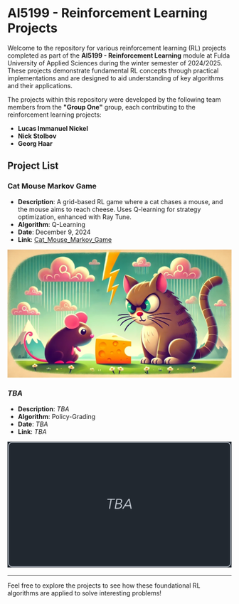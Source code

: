 # AI5199 - Reinforcement Learning Projects

Welcome to the repository for various reinforcement learning (RL) projects completed as part of the **AI5199 - Reinforcement Learning** module at Fulda University of Applied Sciences during the winter semester of 2024/2025. These projects demonstrate fundamental RL concepts through practical implementations and are designed to aid understanding of key algorithms and their applications.

The projects within this repository were developed by the following team members from the **"Group One"** group, each contributing to the reinforcement learning projects:

- **Lucas Immanuel Nickel**  
- **Nick Stolbov**  
- **Georg Haar**  


## Project List

### Cat Mouse Markov Game

- **Description**: A grid-based RL game where a cat chases a mouse, and the mouse aims to reach cheese. Uses Q-learning for strategy optimization, enhanced with Ray Tune.
- **Algorithm**: Q-Learning  
- **Date**: December 9, 2024  
- **Link**: [Cat_Mouse_Markov_Game](./Cat_Mouse_Markov_Game)
<img src="Cat_Mouse_Markov_Game/assets/thumbnail.webp" alt="Cat vs Mouse">

### *TBA*

- **Description**: *TBA*
- **Algorithm**: Policy-Grading  
- **Date**: *TBA*  
- **Link**: *TBA*
<img src="assets/TBA.png" alt="Missing Image">

---

Feel free to explore the projects to see how these foundational RL algorithms are applied to solve interesting problems!
